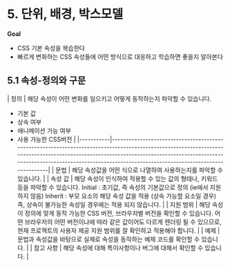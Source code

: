 # 5. 단위, 배경, 박스모델
**Goal**
* CSS 기본 속성을 복습한다
* 빠르게 변화하는 CSS 속성들에 어떤 방식으로 대응하고 학습하면 좋을지 알아본다

## 5.1 속성-정의와 구문
| 정의      | 해당 속성이 어떤 변화를 일으키고 어떻게 동작하는지 파악할 수 있습니다.
* 기본 값
* 상속 여부
* 애니메이션 가능 여부
* 사용 가능한 CSS버전                                                                                                                                               |
|-----------|---------------------------------------------------------------------------------------------------------------------------------------------------------------------------------------------------------------------------------------------------------------------------------|
| 문법      | 해당 속성값을 어떤 식으로 나열하여 사용하는지를 파악할 수 있습니다.                                                                                                                                                                                                             |
| 속성 값   | 해당 속성이 인식하여 적용할 수 있는 값의 형태나, 키워드 등을 파악할 수 있습니다. Initial : 초기값, 즉 속성의 기본값으로 정의 (ie에서 지원하지 않음) Inherit : 부모 요소의 해당 속성 값을 적용 (상속 가능할 요소일 경우) 즉, 상속이 불가능한 속성일 경우에는 적용 되지 않습니다. |
| 지원 범위 | 해당 속성이 정의에 맞게 동작 가능한 CSS 버전, 브라우저별 버전을 확인할 수 있습니다. 어떤 브라우저의 어떤 버전이냐에 따라 같은 값이어도 다르게 렌더링 될 수 있으므로, 현재 프로젝트의 사용자 제공 지원 범위를 잘 확인하고 적용해야 합니다.                                       |
| 예제      | 문법과 속성값을 바탕으로 실제로 속성을 동작하는 예제 코드를 확인할 수 있습니다.                                                                                                                                                                                                 |
| 참고 사항 | 해당 속성에 대해 특이사항이나 버그에 대해서 확인할 수 있습니다.                                                                                                                                                                                                                 |